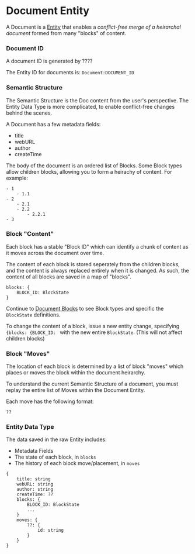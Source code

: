 # Document Entity

A Document is a [Entity](./terra-entities) that enables a *conflict-free merge of a heirarchal document* formed from many "blocks" of content.

### Document ID

A document ID is generated by ????

The Entity ID for documents is: `Document:DOCUMENT_ID`

### Semantic Structure

The Semantic Structure is the Doc content from the user's perspective. The Entity Data Type is more complicated, to enable conflict-free changes behind the scenes.

A Document has a few metadata fields:

- title
- webURL
- author
- createTime

The body of the document is an ordered list of Blocks. Some Block types allow children blocks, allowing you to form a heirachy of content. For example:

```
- 1
    - 1.1
- 2
    - 2.1
    - 2.2
        - 2.2.1
- 3
```

### Block "Content"

Each block has a stable "Block ID" which can identify a chunk of content as it moves across the document over time.

The content of each block is stored seperately from the children blocks, and the content is always replaced entirely when it is changed. As such, the content of all blocks are saved in a map of "blocks".

```
blocks: {
    BLOCK_ID: BlockState
}
```

Continue to [Document Blocks](./document-blocks) to see Block types and specific the `BlockState` definitions.

To change the content of a block, issue a new entity change, specifying `{blocks: {BLOCK_ID: ` with the new entire `BlockState`. (This will not affect children blocks)

### Block "Moves"

The location of each block is determined by a list of block "moves" which places or moves the block within the document heirarchy.

To understand the current Semantic Structure of a document, you must replay the entire list of Moves within the Document Entity.

Each move has the following format:

```
??
```

### Entity Data Type

The data saved in the raw Entity includes:

- Metadata Fields
- The state of each block, in `blocks`
- The history of each block move/placement, in `moves`

```
{
    title: string
    webURL: string
    author: string
    createTime: ??
    blocks: {
        BLOCK_ID: BlockState
        ...
    }
    moves: {
        ??: {
            id: string
        }
    }
}
```


